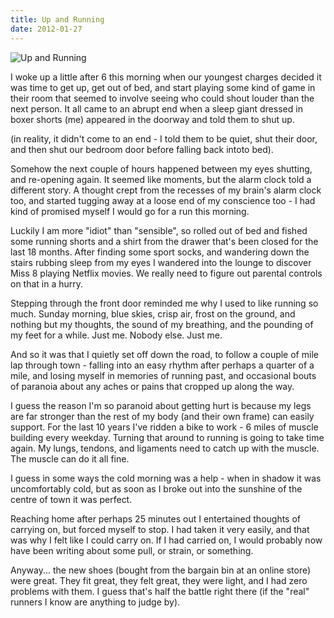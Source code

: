 ```yaml
---
title: Up and Running
date: 2012-01-27
---
```


![Up and Running](https://source.unsplash.com/l7dbl-sUg3k/1600x900)

I woke up a little after 6 this morning when our youngest charges decided it was time to get up, get out of bed, and start playing some kind of game in their room that seemed to involve seeing who could shout louder than the next person. It all came to an abrupt end when a sleep giant dressed in boxer shorts (me) appeared in the doorway and told them to shut up.

(in reality, it didn't come to an end - I told them to be quiet, shut their door, and then shut our bedroom door before falling back intoto bed).

Somehow the next couple of hours happened between my eyes shutting, and re-opening again. It seemed like moments, but the alarm clock told a different story. A thought crept from the recesses of my brain's alarm clock too, and started tugging away at a loose end of my conscience too - I had kind of promised myself I would go for a run this morning.

Luckily I am more "idiot" than "sensible", so rolled out of bed and fished some running shorts and a shirt from the drawer that's been closed for the last 18 months. After finding some sport socks, and wandering down the stairs rubbing sleep from my eyes I wandered into the lounge to discover Miss 8 playing Netflix movies. We really need to figure out parental controls on that in a hurry.

Stepping through the front door reminded me why I used to like running so much. Sunday morning, blue skies, crisp air, frost on the ground, and nothing but my thoughts, the sound of my breathing, and the pounding of my feet for a while. Just me. Nobody else. Just me.

And so it was that I quietly set off down the road, to follow a couple of mile lap through town - falling into an easy rhythm after perhaps a quarter of a mile, and losing myself in memories of running past, and occasional bouts of paranoia about any aches or pains that cropped up along the way.

I guess the reason I'm so paranoid about getting hurt is because my legs are far stronger than the rest of my body (and their own frame) can easily support. For the last 10 years I've ridden a bike to work - 6 miles of muscle building every weekday. Turning that around to running is going to take time again. My lungs, tendons, and ligaments need to catch up with the muscle. The muscle can do it all fine.

I guess in some ways the cold morning was a help - when in shadow it was uncomfortably cold, but as soon as I broke out into the sunshine of the centre of town it was perfect.

Reaching home after perhaps 25 minutes out I entertained thoughts of carrying on, but forced myself to stop. I had taken it very easily, and that was why I felt like I could carry on. If I had carried on, I would probably now have been writing about some pull, or strain, or something.

Anyway... the new shoes (bought from the bargain bin at an online store) were great. They fit great, they felt great, they were light, and I had zero problems with them. I guess that's half the battle right there (if the "real" runners I know are anything to judge by).